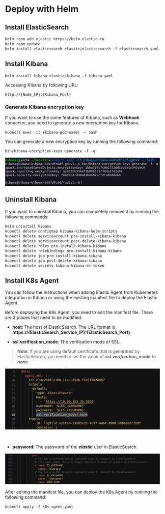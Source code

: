 # Deploy with Helm

## Install ElasticSearch

```
helm repo add elastic https://helm.elastic.co
helm repo update
helm install elasticsearch elastic/elasticsearch -f elasticsearch.yaml
```

## Install Kibana

```
helm install kibana elastic/kibana -f kibana.yaml
```

Accessing Kibana by following URL:

```
http://{Node_IP}:{Kibana_Port}
```


### Generate Kibana encryption key

If you want to use the some features of Kibana, such as **Webhook** connector, you need to generate a new encryption key for Kibana.

```
kubectl exec -it {kibana-pod-name} -- bash
```

You can generate a new encryption key by running the following command:
    
```
bin/kibana-encryption-keys generate -f -q
```

<p align="center">
  <img src="../../Images/kibana-encryptionKey.png" alt="Generate Kibana encryption key"/>
</p>

## Uninstall Kibana

If you want to uninstall Kibana, you can completely remove it by running the following commands:

```
helm uninstall kibana
kubectl delete configmap kibana-kibana-helm-scripts
kubectl delete serviceaccount pre-install-kibana-kibana
kubectl delete serviceaccount post-delete-kibana-kibana
kubectl delete roles pre-install-kibana-kibana
kubectl delete rolebindings pre-install-kibana-kibana
kubectl delete job pre-install-kibana-kibana
kubectl delete job post-delete-kibana-kibana
kubectl delete secrets kibana-kibana-es-token
```

## Install K8s Agent

You can follow the instructions when adding Elastic Agent from Kubernetes integration in Kibana or using the existing manifest file to deploy the Elastic Agent.

Before deploying the K8s Agent, you need to edit the manifest file. There are 3 places that need to be modified:

* **host**: The host of ElasticSearch. The URL format is **https://{ElasticSearch_Service_IP}:{ElasticSearch_Port}**

* **ssl.verification_mode**: The verification mode of SSL.

> **Note**: If you are using default certificate that is generated by ElasticSearch, you need to set the value of ***ssl.verification_mode*** to ***none***.

<p align="center">
  <img src="../../Images/edit-k8s-agent-elasticsearch-url.png" alt="Edit K8s Agent ElasticSearch URL"/>
</p>

&nbsp;

* **password**: The password of the ***elastic*** user in ElasticSearch.

<p align="center">
  <img src="../../Images/edit-k8s-agent-elasticsearch-cred.png" alt="Edit K8s Agent ElasticSearch credentials"/>
</p>

After editing the manifest file, you can deploy the K8s Agent by running the following command:

```
kubectl apply -f k8s-agent.yaml
```